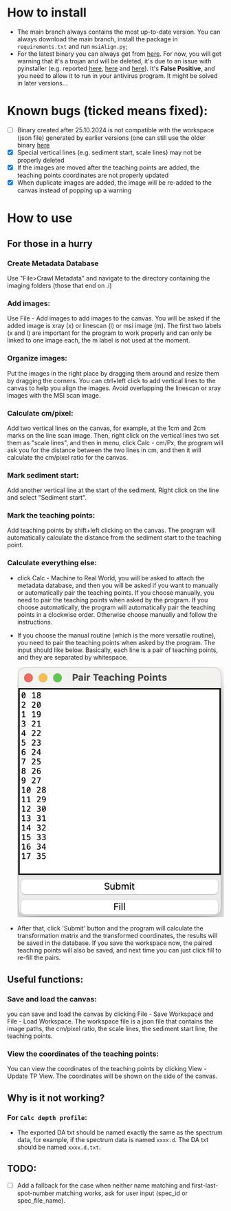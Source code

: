 # How to install

- The main branch always contains the most up-to-date version. You can always download the main branch, install the package in `requirements.txt` and run `msiAlign.py`;
- For the latest binary you can always get from [here](https://github.com/weimin-liu/msiAlign/releases/latest). For now, you will get warning that it's a trojan and will be deleted, it's due to an issue with pyinstaller (e.g. reported [here](https://stackoverflow.com/questions/43777106/program-made-with-pyinstaller-now-seen-as-a-trojan-horse-by-avg), [here](https://stackoverflow.com/questions/64788656/exe-file-made-with-pyinstaller-being-reported-as-a-virus-threat-by-windows-defen) and [here](https://github.com/pyinstaller/pyinstaller/issues/5854)). It's **False Positive**, and you need to allow it to run in your antivirus program. It might be solved in later versions...

# Known bugs (ticked means fixed):

- [ ] Binary created after 25.10.2024 is not compatible with the workspace (json file) generated by earlier versions (one can still use the older binary [here](https://github.com/weimin-liu/msiAlign/releases/tag/v1.0.2)
- [x] Special vertical lines (e.g. sediment start, scale lines) may not be properly deleted 
- [x] If the images are moved after the teaching points are added, the teaching points coordinates are not properly updated
- [x] When duplicate images are added, the image will be re-added to the canvas instead of popping up a warning

# How to use

## For those in a hurry

### Create Metadata Database
Use "File>Crawl Metadata" and navigate to the directory containing the imaging folders (those that end on .i)

### Add images:
Use File - Add images to add images to the canvas. You will be asked if the added image is xray (x) or linescan (l) or msi image (m). The first two labels (x and l) are important for the program to work properly and can only be linked to one image each, the m label is not used at the moment. 

### Organize images:
Put the images in the right place by dragging them around and resize them by dragging the corners. You can ctrl+left click to add vertical lines to the canvas to help you align the images.
Avoid overlapping the linescan or xray images with the MSI scan image.

### Calculate cm/pixel: 
Add two vertical lines on the canvas, for example, at the 1cm and 2cm marks on the line scan image. Then, right click on the vertical lines two set them as "scale lines", and then in menu, click Calc - cm/Px, the program will ask you for the distance between the two lines in cm, and then it will calculate the cm/pixel ratio for the canvas.

### Mark sediment start:
Add another vertical line at the start of the sediment. Right click on the line and select "Sediment start".

### Mark the teaching points:
Add teaching points by shift+left clicking on the canvas. The program will automatically calculate the distance from the sediment start to the teaching point.

### Calculate everything else:
- click Calc - Machine to Real World, you will be asked to attach the metadata database, and then you will be asked if you want to manually or automatically pair the teaching points. If you choose manually, you need to pair the teaching points when asked by the program. If you choose automatically, the program will automatically pair the teaching points in a clockwise order. Otherwise choose manually and follow the instructions.
- If you choose the manual routine (which is the more versatile routine), you need to pair the teaching points when asked by the program. The input should like below. Basically, each line is a pair of teaching points, and they are separated by whitespace.
  
  ![Screenshot 2024-03-14 at 14.21.28.png](imgs%2FScreenshot%202024-03-14%20at%2014.21.28.png)
  
- After that, click 'Submit' button and the program will calculate the transformation matrix and the transformed coordinates, the results will be saved in the database. If you save the workspace now, the paired teaching points will also be saved, and next time you can just click fill to re-fill the pairs.

## Useful functions:
### Save and load the canvas:
you can save and load the canvas by clicking File - Save Workspace and File - Load Workspace. The workspace file is a json file that contains the image paths, the cm/pixel ratio, the scale lines, the sediment start line, the teaching points.

### View the coordinates of the teaching points:
You can view the coordinates of the teaching points by clicking View - Update TP View. The coordinates will be shown on the side of the canvas.

## Why is it not working?

### For `Calc depth profile`:
- The exported DA txt should be named exactly the same as the spectrum data, for example, if the spectrum data is named `xxxx.d`. The DA txt should be named `xxxx.d.txt`.

## TODO:

- [ ] Add a fallback for the case when neither name matching and first-last-spot-number matching works, ask for user input (spec_id or spec_file_name).
